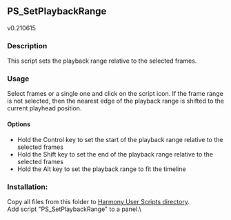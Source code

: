 ## PS_SetPlaybackRange
v0.210615

### Description
This script sets the playback range relative to the selected frames.

### Usage
Select frames or a single one and click on the script icon.
If the frame range is not selected, then the nearest edge of the playback range is shifted to the current playhead position.

#### Options
- Hold the Control key to set the start of the playback range relative to the selected frames
- Hold the Shift key to set the end of the playback range relative to the selected frames
- Hold the Alt key to set the playback range to fit the timeline

### Installation:
Copy all files from this folder to [Harmony User Scripts directory](https://docs.toonboom.com/help/harmony-20/premium/scripting/import-script.html).\
Add script "PS_SetPlaybackRange" to a panel.\
